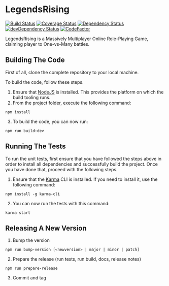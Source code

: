 # LegendsRising 

[![Build Status](https://img.shields.io/travis/MarcScheib/legendsrising/master.svg?style=flat-square)](https://travis-ci.org/MarcScheib/legendsrising) 
[![Coverage Status](https://img.shields.io/coveralls/MarcScheib/legendsrising/master.svg?style=flat-square)](https://coveralls.io/github/MarcScheib/legendsrising?branch=master)
[![Dependency Status](https://img.shields.io/david/MarcScheib/legendsrising.svg?style=flat-square)](https://david-dm.org/MarcScheib/legendsrising)
[![devDependency Status](https://img.shields.io/david/dev/MarcScheib/legendsrising.svg?style=flat-square)](https://david-dm.org/MarcScheib/legendsrising?type=dev)
[![CodeFactor](https://www.codefactor.io/repository/github/marcscheib/legendsrising/badge)](https://www.codefactor.io/repository/github/marcscheib/legendsrising)

LegendsRising is a Massively Multiplayer Online Role-Playing Game, claiming player to One-vs-Many battles.

## Building The Code

First of all, clone the complete repository to your local machine.

To build the code, follow these steps.

1. Ensure that [NodeJS](http://nodejs.org/) is installed. This provides the platform on which the build tooling runs.
2. From the project folder, execute the following command:

  ```shell
  npm install
  ```
3. To build the code, you can now run:

  ```shell
  npm run build:dev
  ```
  
## Running The Tests

To run the unit tests, first ensure that you have followed the steps above in order to install all dependencies and successfully build the project. Once you have done that, proceed with the following steps.

1. Ensure that the [Karma](http://karma-runner.github.io/) CLI is installed. If you need to install it, use the following command:

  ```shell
  npm install -g karma-cli
  ```
2. You can now run the tests with this command:

  ```shell
  karma start
  ```
  
## Releasing A New Version

1. Bump the version
  
  ```shell
  npm run bump-version [<newversion> | major | minor | patch]
  ```

2. Prepare the release (run tests, run build, docs, release notes)
  
  ```shell
  npm run prepare-release
  ```

3. Commit and tag
